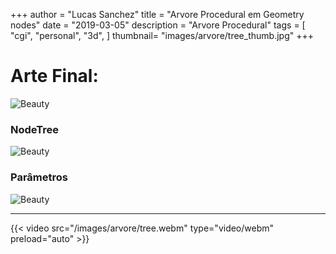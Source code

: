  +++
author = "Lucas Sanchez"
title = "Arvore Procedural em Geometry nodes"
date = "2019-03-05"
description = "Arvore Procedural"
tags = [
    "cgi",
    "personal",
    "3d",
]
thumbnail= "images/arvore/tree_thumb.jpg"
+++



# Arte Final:

![Beauty](/images/arvore/arvore01.jpg)

### NodeTree

![Beauty](/images/arvore/arvore02.jpg)

### Parâmetros

![Beauty](/images/arvore/arvore03.jpg)

---


{{< video src="/images/arvore/tree.webm" type="video/webm" preload="auto" >}}

